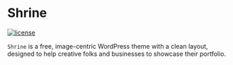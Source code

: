 Shrine
======

[![license](https://img.shields.io/badge/license-GPL%20(%3E%3D%202)-green)](https://www.gnu.org/licenses/old-licenses/gpl-2.0.en.html)

`Shrine` is a free, image-centric WordPress theme with a clean layout, designed to help creative folks and businesses to showcase their portfolio. 